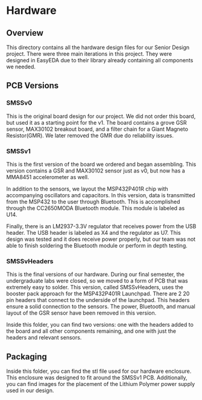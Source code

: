# Hardware

## Overview
This directory contains all the hardware design files for our Senior Design project. There were three main iterations in this project. They were designed in EasyEDA due to their library already containing all components we needed.

## PCB Versions

### SMSSv0
This is the original board design for our project. We did not order this board, but used it as a starting point for the v1. The board contains a grove GSR sensor, MAX30102 breakout board, and a filter chain for a Giant Magneto Resistor(GMR). We later removed the GMR due do reliability issues.

### SMSSv1
This is the first version of the board we ordered and began assembling. This version contains a GSR and MAX30102 sensor just as v0, but now has a MMA8451 accelerometer as well.

In addition to the sensors, we layout the MSP432P401R chip with accompanying oscillators and capacitors. In this version, data is transmitted from the MSP432 to the user through Bluetooth. This is accomplished through the CC2650MODA Bluetooth module. This module is labeled as U14.

Finally, there is an LM2937-3.3V regulator that receives power from the USB header. The USB header is labeled as X4 and the regulator as U7. This design was tested and it does receive power properly, but our team was not able to finish soldering the Bluetooth module or perform in depth testing.

### SMSSvHeaders
This is the final versions of our hardware. During our final semester, the undergraduate labs were closed, so we moved to a form of PCB that was extremely easy to solder. This version, called SMSSvHeaders, uses the booster pack approach for the MSP432P401R Launchpad. There are 2 20 pin headers that connect to the underside of the launchpad. This headers ensure a solid connection to the sensors. The power, Bluetooth, and manual layout of the GSR sensor have been removed in this version.

Inside this folder, you can find two versions: one with the headers added to the board and all other components remaining, and one with just the headers and relevant sensors.

## Packaging
Inside this folder, you can find the stl file used for our hardware enclosure. This enclosure was designed to fit around the SMSSv1 PCB. Additionally, you can find images for the placement of the Lithium Polymer power supply used in our design.
